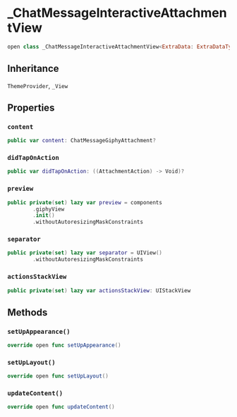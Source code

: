# \_ChatMessageInteractiveAttachmentView

``` swift
open class _ChatMessageInteractiveAttachmentView<ExtraData: ExtraDataTypes>: _View, ThemeProvider 
```

## Inheritance

`ThemeProvider`, `_View`

## Properties

### `content`

``` swift
public var content: ChatMessageGiphyAttachment? 
```

### `didTapOnAction`

``` swift
public var didTapOnAction: ((AttachmentAction) -> Void)?
```

### `preview`

``` swift
public private(set) lazy var preview = components
        .giphyView
        .init()
        .withoutAutoresizingMaskConstraints
```

### `separator`

``` swift
public private(set) lazy var separator = UIView()
        .withoutAutoresizingMaskConstraints
```

### `actionsStackView`

``` swift
public private(set) lazy var actionsStackView: UIStackView 
```

## Methods

### `setUpAppearance()`

``` swift
override open func setUpAppearance() 
```

### `setUpLayout()`

``` swift
override open func setUpLayout() 
```

### `updateContent()`

``` swift
override open func updateContent() 
```
